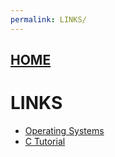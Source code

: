 ```yaml
---
permalink: LINKS/
---
```


## [HOME](../)

# LINKS

* [Operating Systems](https://os.vlsm.org/)
* [C Tutorial](https://www.w3schools.com/c/index.php)
<br>
